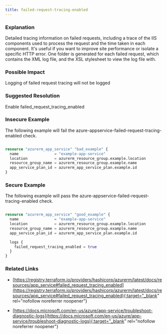 ```yaml
---
title: failed-request-tracing-enabled
---
```


### Explanation

Detailed tracing information on failed requests, including a trace of the IIS components used to process the request and the time taken in each component. It's useful if you want to improve site performance or isolate a specific HTTP error. One folder is generated for each failed request, which contains the XML log file, and the XSL stylesheet to view the log file with.

### Possible Impact
Logging of failed request tracing will not be logged

### Suggested Resolution
Enable failed_request_tracing_enabled


### Insecure Example

The following example will fail the azure-appservice-failed-request-tracing-enabled check.

```terraform

resource "azurerm_app_service" "bad_example" {
  name                = "example-app-service"
  location            = azurerm_resource_group.example.location
  resource_group_name = azurerm_resource_group.example.name
  app_service_plan_id = azurerm_app_service_plan.example.id
}

```



### Secure Example

The following example will pass the azure-appservice-failed-request-tracing-enabled check.

```terraform

resource "azurerm_app_service" "good_example" {
  name                = "example-app-service"
  location            = azurerm_resource_group.example.location
  resource_group_name = azurerm_resource_group.example.name
  app_service_plan_id = azurerm_app_service_plan.example.id

  logs {
    failed_request_tracing_enabled = true
  }
}

```




### Related Links


- [https://registry.terraform.io/providers/hashicorp/azurerm/latest/docs/resources/app_service#failed_request_tracing_enabled](https://registry.terraform.io/providers/hashicorp/azurerm/latest/docs/resources/app_service#failed_request_tracing_enabled){:target="_blank" rel="nofollow noreferrer noopener"}

- [https://docs.microsoft.com/en-us/azure/app-service/troubleshoot-diagnostic-logs](https://docs.microsoft.com/en-us/azure/app-service/troubleshoot-diagnostic-logs){:target="_blank" rel="nofollow noreferrer noopener"}


